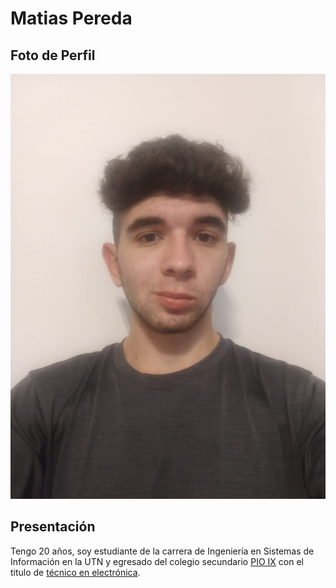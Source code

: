 # Matias Pereda

## Foto de Perfil
![](foto1.jpeg)

## Presentación
Tengo 20 años, soy estudiante de la carrera de Ingeniería en Sistemas de Información en la UTN y egresado del colegio secundario [PIO IX](https://www.pioix.edu.ar/) con el titulo de [técnico en electrónica](https://www.pioix.edu.ar/electronica).



